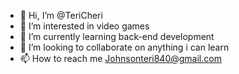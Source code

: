 - 👋 Hi, I’m @TeriCheri
- 👀 I’m interested in video games
- 🌱 I’m currently learning back-end development
- 💞️ I’m looking to collaborate on anything i can learn
- 📫 How to reach me Johnsonteri840@gmail.com

<!---
TeriCheri/TeriCheri is a ✨ special ✨ repository because its `README.md` (this file) appears on your GitHub profile.
You can click the Preview link to take a look at your changes.
--->
